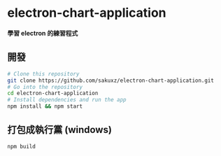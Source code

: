 # electron-chart-application

**學習 electron 的練習程式**

## 開發

```bash
# Clone this repository
git clone https://github.com/sakuxz/electron-chart-application.git
# Go into the repository
cd electron-chart-application
# Install dependencies and run the app
npm install && npm start
```

## 打包成執行黨 (windows)

```bash
npm build
```
